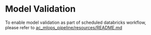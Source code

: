 # Model Validation
To enable model validation as part of scheduled databricks workflow, please refer to [ac_mlops_pipeline/resources/README.md](../resources/README.md)
